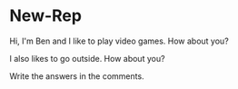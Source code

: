 # New-Rep
Hi, I'm Ben and I like to play video games. How about you? 

I also likes to go outside. How about you?

Write the answers in the comments.
